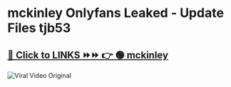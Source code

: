 
 # mckinley Onlyfans Leaked - Update Files tjb53

## <h2><a href="https://clipsfans.com/mckinley&ref=git">🔗 Click to LINKS ⏩⏩ 👉 🟢 mckinley </a></h2>

<a href="https://clipsfans.com/mckinley&ref=git" rel="nofollow" data-target="animated-image.originalLink"><img src="https://i.ibb.co.com/xMMVF88/686577567.gif" alt="Viral Video Original" style="max-width: 100%; display: inline-block;" data-target="animated-image.originalImage"></a>

